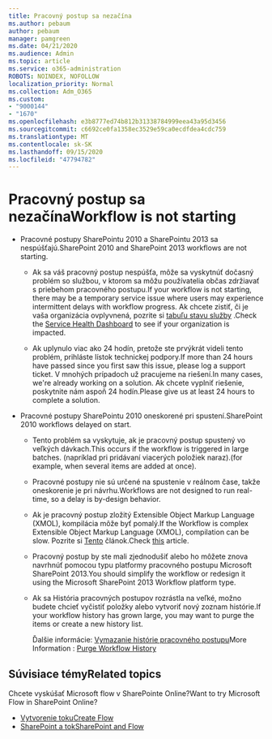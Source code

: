 ```yaml
---
title: Pracovný postup sa nezačína
ms.author: pebaum
author: pebaum
manager: pamgreen
ms.date: 04/21/2020
ms.audience: Admin
ms.topic: article
ms.service: o365-administration
ROBOTS: NOINDEX, NOFOLLOW
localization_priority: Normal
ms.collection: Adm_O365
ms.custom:
- "9000144"
- "1670"
ms.openlocfilehash: e3b8777ed74b812b31338784999eea43a95d3456
ms.sourcegitcommit: c6692ce0fa1358ec3529e59ca0ecdfdea4cdc759
ms.translationtype: MT
ms.contentlocale: sk-SK
ms.lasthandoff: 09/15/2020
ms.locfileid: "47794782"
---
```

# <a name="workflow-is-not-starting"></a><span data-ttu-id="05622-102">Pracovný postup sa nezačína</span><span class="sxs-lookup"><span data-stu-id="05622-102">Workflow is not starting</span></span>

- <span data-ttu-id="05622-103">Pracovné postupy SharePointu 2010 a SharePointu 2013 sa nespúšťajú.</span><span class="sxs-lookup"><span data-stu-id="05622-103">SharePoint 2010 and SharePoint 2013 workflows are not starting.</span></span>

    - <span data-ttu-id="05622-104">Ak sa váš pracovný postup nespúšťa, môže sa vyskytnúť dočasný problém so službou, v ktorom sa môžu používatelia občas zdržiavať s priebehom pracovného postupu.</span><span class="sxs-lookup"><span data-stu-id="05622-104">If your workflow is not starting, there may be a temporary service issue where users may experience intermittent delays with workflow progress.</span></span> <span data-ttu-id="05622-105">Ak chcete zistiť, či je vaša organizácia ovplyvnená, pozrite si [tabuľu stavu služby](https:/admin.microsoft.com/AdminPortal/Home#/servicehealth) .</span><span class="sxs-lookup"><span data-stu-id="05622-105">Check the [Service Health Dashboard](https:/admin.microsoft.com/AdminPortal/Home#/servicehealth) to see if your organization is impacted.</span></span>

    - <span data-ttu-id="05622-106">Ak uplynulo viac ako 24 hodín, pretože ste prvýkrát videli tento problém, prihláste lístok technickej podpory.</span><span class="sxs-lookup"><span data-stu-id="05622-106">If more than 24 hours have passed since you first saw this issue, please log a support ticket.</span></span> <span data-ttu-id="05622-107">V mnohých prípadoch už pracujeme na riešení.</span><span class="sxs-lookup"><span data-stu-id="05622-107">In many cases, we're already working on a solution.</span></span> <span data-ttu-id="05622-108">Ak chcete vyplniť riešenie, poskytnite nám aspoň 24 hodín.</span><span class="sxs-lookup"><span data-stu-id="05622-108">Please give us at least 24 hours to complete a solution.</span></span>

- <span data-ttu-id="05622-109">Pracovné postupy SharePointu 2010 oneskorené pri spustení.</span><span class="sxs-lookup"><span data-stu-id="05622-109">SharePoint 2010 workflows delayed on start.</span></span>

    - <span data-ttu-id="05622-110">Tento problém sa vyskytuje, ak je pracovný postup spustený vo veľkých dávkach.</span><span class="sxs-lookup"><span data-stu-id="05622-110">This occurs if the workflow is triggered in large batches.</span></span> <span data-ttu-id="05622-111">(napríklad pri pridávaní viacerých položiek naraz).</span><span class="sxs-lookup"><span data-stu-id="05622-111">(for example, when several items are added at once).</span></span>

    - <span data-ttu-id="05622-112">Pracovné postupy nie sú určené na spustenie v reálnom čase, takže oneskorenie je pri návrhu.</span><span class="sxs-lookup"><span data-stu-id="05622-112">Workflows are not designed to run real-time, so a delay is by-design behavior.</span></span>

   -  <span data-ttu-id="05622-113">Ak je pracovný postup zložitý Extensible Object Markup Language (XMOL), kompilácia môže byť pomalý.</span><span class="sxs-lookup"><span data-stu-id="05622-113">If the Workflow is complex Extensible Object Markup Language (XMOL), compilation can be slow.</span></span> <span data-ttu-id="05622-114">Pozrite si [Tento](https://support.microsoft.com//kb/3043697) článok.</span><span class="sxs-lookup"><span data-stu-id="05622-114">Check [this](https://support.microsoft.com//kb/3043697) article.</span></span>

    - <span data-ttu-id="05622-115">Pracovný postup by ste mali zjednodušiť alebo ho môžete znova navrhnúť pomocou typu platformy pracovného postupu Microsoft SharePoint 2013.</span><span class="sxs-lookup"><span data-stu-id="05622-115">You should simplify the workflow or redesign it using the Microsoft SharePoint 2013 Workflow platform type.</span></span>

    - <span data-ttu-id="05622-116">Ak sa História pracovných postupov rozrástla na veľké, možno budete chcieť vyčistiť položky alebo vytvoriť nový zoznam histórie.</span><span class="sxs-lookup"><span data-stu-id="05622-116">If your workflow history has grown large, you may want to purge the items or create a new history list.</span></span>

        <span data-ttu-id="05622-117">Ďalšie informácie: [Vymazanie histórie pracovného postupu](https://blogs.technet.microsoft.com/marj/2015/08/07/sharepoint-2010-workflows-best-practice-purge-workflow-history-list-items/)</span><span class="sxs-lookup"><span data-stu-id="05622-117">More Information : [Purge Workflow History](https://blogs.technet.microsoft.com/marj/2015/08/07/sharepoint-2010-workflows-best-practice-purge-workflow-history-list-items/)</span></span>


## <a name="related-topics"></a><span data-ttu-id="05622-118">Súvisiace témy</span><span class="sxs-lookup"><span data-stu-id="05622-118">Related topics</span></span>
<span data-ttu-id="05622-119">Chcete vyskúšať Microsoft flow v SharePointe Online?</span><span class="sxs-lookup"><span data-stu-id="05622-119">Want to try Microsoft Flow in SharePoint Online?</span></span>
- [<span data-ttu-id="05622-120">Vytvorenie toku</span><span class="sxs-lookup"><span data-stu-id="05622-120">Create Flow</span></span>](https://support.office.com/article/Create-a-flow-for-a-list-or-library-in-SharePoint-Online-or-OneDrive-for-Business-a9c3e03b-0654-46af-a254-20252e580d01) 
- [<span data-ttu-id="05622-121">SharePoint a tok</span><span class="sxs-lookup"><span data-stu-id="05622-121">SharePoint and Flow</span></span>](https://flow.microsoft.com/blog/sharepoint-and-flow/) 


